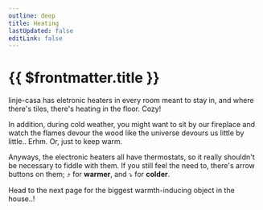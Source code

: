 ```yaml
---
outline: deep
title: Heating
lastUpdated: false
editLink: false
---
```


# {{ $frontmatter.title }}

linje-casa has eletronic heaters in every room meant to stay in, and where there's tiles, there's heating in the floor. Cozy!

In addition, during cold weather, you might want to sit by our fireplace and watch the flames devour the wood like the universe devours us little by little.. Erhm. 
Or, just to keep warm.

Anyways, the electronic heaters all have thermostats, so it really shouldn't be necessary to fiddle with them. If you still feel the need to, there's arrow buttons on them; :arrow_heading_up: for **warmer**, and :arrow_heading_down: for **colder**.

Head to the next page for the biggest warmth-inducing object in the house..!
